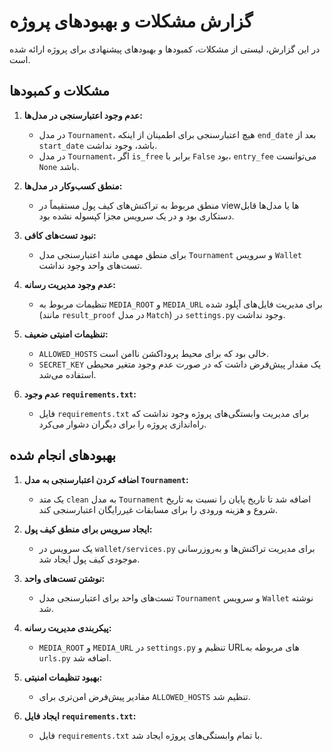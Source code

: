 # گزارش مشکلات و بهبودهای پروژه

در این گزارش، لیستی از مشکلات، کمبودها و بهبودهای پیشنهادی برای پروژه ارائه شده است.

## مشکلات و کمبودها

1.  **عدم وجود اعتبارسنجی در مدل‌ها:**
    *   در مدل `Tournament`، هیچ اعتبارسنجی برای اطمینان از اینکه `end_date` بعد از `start_date` باشد، وجود نداشت.
    *   در مدل `Tournament`، اگر `is_free` برابر با `False` بود، `entry_fee` می‌توانست `None` باشد.

2.  **منطق کسب‌وکار در مدل‌ها:**
    *   منطق مربوط به تراکنش‌های کیف پول مستقیماً در viewها یا مدل‌ها قابل دستکاری بود و در یک سرویس مجزا کپسوله نشده بود.

3.  **نبود تست‌های کافی:**
    *   برای منطق مهمی مانند اعتبارسنجی مدل `Tournament` و سرویس `Wallet` تست‌های واحد وجود نداشت.

4.  **عدم وجود مدیریت رسانه:**
    *   تنظیمات مربوط به `MEDIA_ROOT` و `MEDIA_URL` برای مدیریت فایل‌های آپلود شده (مانند `result_proof` در مدل `Match`) در `settings.py` وجود نداشت.

5.  **تنظیمات امنیتی ضعیف:**
    *   `ALLOWED_HOSTS` خالی بود که برای محیط پروداکشن ناامن است.
    *   `SECRET_KEY` یک مقدار پیش‌فرض داشت که در صورت عدم وجود متغیر محیطی استفاده می‌شد.

6.  **عدم وجود `requirements.txt`:**
    *   فایل `requirements.txt` برای مدیریت وابستگی‌های پروژه وجود نداشت که راه‌اندازی پروژه را برای دیگران دشوار می‌کرد.

## بهبودهای انجام شده

1.  **اضافه کردن اعتبارسنجی به مدل `Tournament`:**
    *   یک متد `clean` به مدل `Tournament` اضافه شد تا تاریخ پایان را نسبت به تاریخ شروع و هزینه ورودی را برای مسابقات غیررایگان اعتبارسنجی کند.

2.  **ایجاد سرویس برای منطق کیف پول:**
    *   یک سرویس در `wallet/services.py` برای مدیریت تراکنش‌ها و به‌روزرسانی موجودی کیف پول ایجاد شد.

3.  **نوشتن تست‌های واحد:**
    *   تست‌های واحد برای اعتبارسنجی مدل `Tournament` و سرویس `Wallet` نوشته شد.

4.  **پیکربندی مدیریت رسانه:**
    *   `MEDIA_ROOT` و `MEDIA_URL` در `settings.py` تنظیم و URLهای مربوطه به `urls.py` اضافه شد.

5.  **بهبود تنظیمات امنیتی:**
    *   مقادیر پیش‌فرض امن‌تری برای `ALLOWED_HOSTS` تنظیم شد.

6.  **ایجاد فایل `requirements.txt`:**
    *   فایل `requirements.txt` با تمام وابستگی‌های پروژه ایجاد شد.
